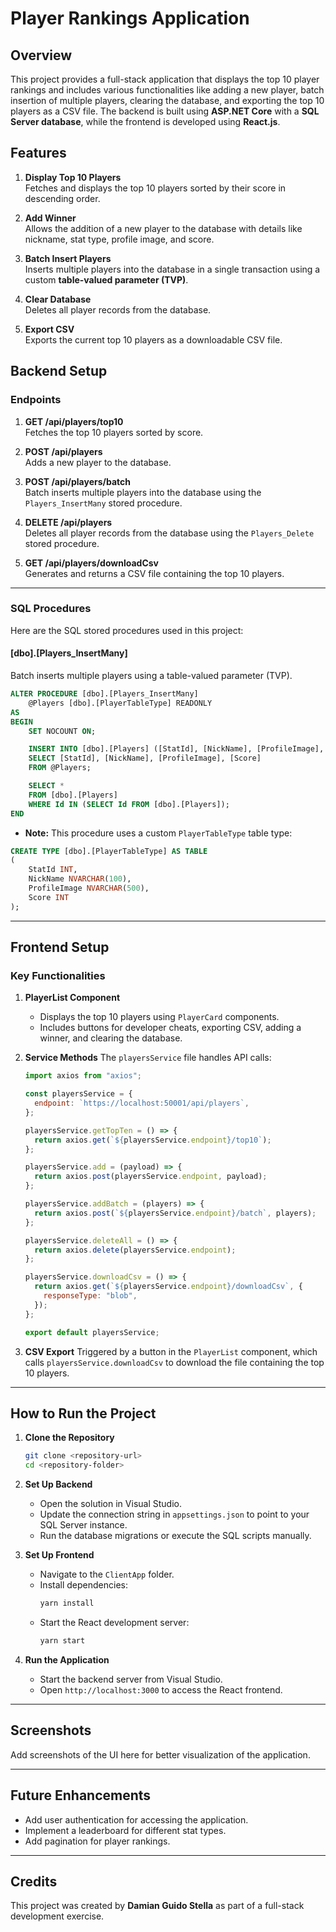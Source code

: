# Player Rankings Application

## Overview

This project provides a full-stack application that displays the top 10 player rankings and includes various functionalities like adding a new player, batch insertion of multiple players, clearing the database, and exporting the top 10 players as a CSV file. The backend is built using **ASP.NET Core** with a **SQL Server database**, while the frontend is developed using **React.js**.

## Features

1. **Display Top 10 Players**\
   Fetches and displays the top 10 players sorted by their score in descending order.

2. **Add Winner**\
   Allows the addition of a new player to the database with details like nickname, stat type, profile image, and score.

3. **Batch Insert Players**\
   Inserts multiple players into the database in a single transaction using a custom **table-valued parameter (TVP)**.

4. **Clear Database**\
   Deletes all player records from the database.

5. **Export CSV**\
   Exports the current top 10 players as a downloadable CSV file.

## Backend Setup

### Endpoints

1. **GET /api/players/top10**\
   Fetches the top 10 players sorted by score.

2. **POST /api/players**\
   Adds a new player to the database.

3. **POST /api/players/batch**\
   Batch inserts multiple players into the database using the `Players_InsertMany` stored procedure.

4. **DELETE /api/players**\
   Deletes all player records from the database using the `Players_Delete` stored procedure.

5. **GET /api/players/downloadCsv**\
   Generates and returns a CSV file containing the top 10 players.

---

### SQL Procedures

Here are the SQL stored procedures used in this project:

#### **[dbo].[Players\_InsertMany]**

Batch inserts multiple players using a table-valued parameter (TVP).

```sql
ALTER PROCEDURE [dbo].[Players_InsertMany]
    @Players [dbo].[PlayerTableType] READONLY
AS
BEGIN
    SET NOCOUNT ON;

    INSERT INTO [dbo].[Players] ([StatId], [NickName], [ProfileImage], [Score])
    SELECT [StatId], [NickName], [ProfileImage], [Score]
    FROM @Players;

    SELECT *
    FROM [dbo].[Players]
    WHERE Id IN (SELECT Id FROM [dbo].[Players]);
END
```

- **Note:** This procedure uses a custom `PlayerTableType` table type:

```sql
CREATE TYPE [dbo].[PlayerTableType] AS TABLE
(
    StatId INT,
    NickName NVARCHAR(100),
    ProfileImage NVARCHAR(500),
    Score INT
);
```

---

## Frontend Setup

### Key Functionalities

1. **PlayerList Component**

   - Displays the top 10 players using `PlayerCard` components.
   - Includes buttons for developer cheats, exporting CSV, adding a winner, and clearing the database.

2. **Service Methods**
   The `playersService` file handles API calls:

   ```javascript
   import axios from "axios";

   const playersService = {
     endpoint: `https://localhost:50001/api/players`,
   };

   playersService.getTopTen = () => {
     return axios.get(`${playersService.endpoint}/top10`);
   };

   playersService.add = (payload) => {
     return axios.post(playersService.endpoint, payload);
   };

   playersService.addBatch = (players) => {
     return axios.post(`${playersService.endpoint}/batch`, players);
   };

   playersService.deleteAll = () => {
     return axios.delete(playersService.endpoint);
   };

   playersService.downloadCsv = () => {
     return axios.get(`${playersService.endpoint}/downloadCsv`, {
       responseType: "blob",
     });
   };

   export default playersService;
   ```

3. **CSV Export**
   Triggered by a button in the `PlayerList` component, which calls `playersService.downloadCsv` to download the file containing the top 10 players.

---

## How to Run the Project

1. **Clone the Repository**

   ```bash
   git clone <repository-url>
   cd <repository-folder>
   ```

2. **Set Up Backend**

   - Open the solution in Visual Studio.
   - Update the connection string in `appsettings.json` to point to your SQL Server instance.
   - Run the database migrations or execute the SQL scripts manually.

3. **Set Up Frontend**

   - Navigate to the `ClientApp` folder.
   - Install dependencies:
     ```bash
     yarn install
     ```
   - Start the React development server:
     ```bash
     yarn start
     ```

4. **Run the Application**

   - Start the backend server from Visual Studio.
   - Open `http://localhost:3000` to access the React frontend.

---

## Screenshots

Add screenshots of the UI here for better visualization of the application.

---

## Future Enhancements

- Add user authentication for accessing the application.
- Implement a leaderboard for different stat types.
- Add pagination for player rankings.

---

## Credits

This project was created by **Damian Guido Stella** as part of a full-stack development exercise.
